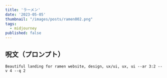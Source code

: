 ```yaml
---
title: 'ラーメン'
date: '2023-05-05'
thumbnail: "/images/posts/ramen002.png"
tags:
  - midjourney
published: false
---
```


## 呪文（プロンプト）
```
Beautiful landing for ramen website, design, ux/ui, ux, ui --ar 3:2 --v 4 --q 2
```